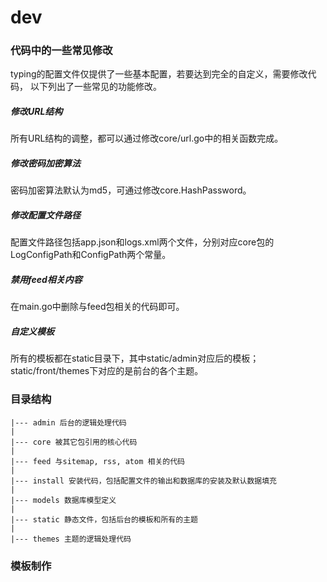 # dev

### 代码中的一些常见修改

typing的配置文件仅提供了一些基本配置，若要达到完全的自定义，需要修改代码，
以下列出了一些常见的功能修改。

##### 修改URL结构

所有URL结构的调整，都可以通过修改core/url.go中的相关函数完成。


##### 修改密码加密算法

密码加密算法默认为md5，可通过修改core.HashPassword。


##### 修改配置文件路径

配置文件路径包括app.json和logs.xml两个文件，分别对应core包的LogConfigPath和ConfigPath两个常量。


##### 禁用feed相关内容

在main.go中删除与feed包相关的代码即可。


##### 自定义模板

所有的模板都在static目录下，其中static/admin对应后的模板；static/front/themes下对应的是前台的各个主题。



### 目录结构

```
|--- admin 后台的逻辑处理代码
|
|--- core 被其它包引用的核心代码
|
|--- feed 与sitemap, rss, atom 相关的代码
|
|--- install 安装代码，包括配置文件的输出和数据库的安装及默认数据填充
|
|--- models 数据库模型定义
|
|--- static 静态文件，包括后台的模板和所有的主题
|
|--- themes 主题的逻辑处理代码
```


### 模板制作
